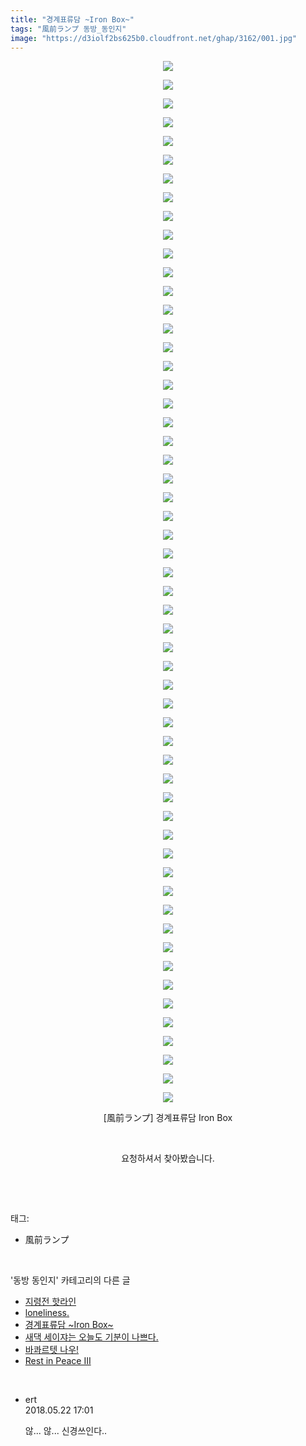 ```yaml
---
title: "경계표류담 ~Iron Box~"
tags: "風前ランプ 동방_동인지"
image: "https://d3iolf2bs625b0.cloudfront.net/ghap/3162/001.jpg"
---
```

<div class="article">
<p style="text-align: center; clear: none; float: none;"><img src="{{ site.imgserver3 }}/ghap/3162/001.jpg"/></p>
<p style="text-align: center; clear: none; float: none;"><img src="{{ site.imgserver3 }}/ghap/3162/002.jpg"/></p>
<p style="text-align: center; clear: none; float: none;"><img src="{{ site.imgserver3 }}/ghap/3162/003.jpg"/></p>
<p style="text-align: center; clear: none; float: none;"><img src="{{ site.imgserver3 }}/ghap/3162/004.jpg"/></p>
<p style="text-align: center; clear: none; float: none;"><img src="{{ site.imgserver3 }}/ghap/3162/005.jpg"/></p>
<p style="text-align: center; clear: none; float: none;"><img src="{{ site.imgserver3 }}/ghap/3162/006.jpg"/></p>
<p style="text-align: center; clear: none; float: none;"><img src="{{ site.imgserver3 }}/ghap/3162/007.jpg"/></p>
<p style="text-align: center; clear: none; float: none;"><img src="{{ site.imgserver3 }}/ghap/3162/008.jpg"/></p>
<p style="text-align: center; clear: none; float: none;"><img src="{{ site.imgserver3 }}/ghap/3162/009.jpg"/></p>
<p style="text-align: center; clear: none; float: none;"><img src="{{ site.imgserver3 }}/ghap/3162/010.jpg"/></p>
<p style="text-align: center; clear: none; float: none;"><img src="{{ site.imgserver3 }}/ghap/3162/011.jpg"/></p>
<p style="text-align: center; clear: none; float: none;"><img src="{{ site.imgserver3 }}/ghap/3162/012.jpg"/></p>
<p style="text-align: center; clear: none; float: none;"><img src="{{ site.imgserver3 }}/ghap/3162/013.jpg"/></p>
<p style="text-align: center; clear: none; float: none;"><img src="{{ site.imgserver3 }}/ghap/3162/014.jpg"/></p>
<p style="text-align: center; clear: none; float: none;"><img src="{{ site.imgserver3 }}/ghap/3162/015.jpg"/></p>
<p style="text-align: center; clear: none; float: none;"><img src="{{ site.imgserver3 }}/ghap/3162/016.jpg"/></p>
<p style="text-align: center; clear: none; float: none;"><img src="{{ site.imgserver3 }}/ghap/3162/017.jpg"/></p>
<p style="text-align: center; clear: none; float: none;"><img src="{{ site.imgserver3 }}/ghap/3162/018.jpg"/></p>
<p style="text-align: center; clear: none; float: none;"><img src="{{ site.imgserver3 }}/ghap/3162/019.jpg"/></p>
<p style="text-align: center; clear: none; float: none;"><img src="{{ site.imgserver3 }}/ghap/3162/020.jpg"/></p>
<p style="text-align: center; clear: none; float: none;"><img src="{{ site.imgserver3 }}/ghap/3162/021.jpg"/></p>
<p style="text-align: center; clear: none; float: none;"><img src="{{ site.imgserver3 }}/ghap/3162/022.jpg"/></p>
<p style="text-align: center; clear: none; float: none;"><img src="{{ site.imgserver3 }}/ghap/3162/023.jpg"/></p>
<p style="text-align: center; clear: none; float: none;"><img src="{{ site.imgserver3 }}/ghap/3162/024.jpg"/></p>
<p style="text-align: center; clear: none; float: none;"><img src="{{ site.imgserver3 }}/ghap/3162/025.jpg"/></p>
<p style="text-align: center; clear: none; float: none;"><img src="{{ site.imgserver3 }}/ghap/3162/026.jpg"/></p>
<p style="text-align: center; clear: none; float: none;"><img src="{{ site.imgserver3 }}/ghap/3162/027.jpg"/></p>
<p style="text-align: center; clear: none; float: none;"><img src="{{ site.imgserver3 }}/ghap/3162/028.jpg"/></p>
<p style="text-align: center; clear: none; float: none;"><img src="{{ site.imgserver3 }}/ghap/3162/029.jpg"/></p>
<p style="text-align: center; clear: none; float: none;"><img src="{{ site.imgserver3 }}/ghap/3162/030.jpg"/></p>
<p style="text-align: center; clear: none; float: none;"><img src="{{ site.imgserver3 }}/ghap/3162/031.jpg"/></p>
<p style="text-align: center; clear: none; float: none;"><img src="{{ site.imgserver3 }}/ghap/3162/032.jpg"/></p>
<p style="text-align: center; clear: none; float: none;"><img src="{{ site.imgserver3 }}/ghap/3162/033.jpg"/></p>
<p style="text-align: center; clear: none; float: none;"><img src="{{ site.imgserver3 }}/ghap/3162/034.jpg"/></p>
<p style="text-align: center; clear: none; float: none;"><img src="{{ site.imgserver3 }}/ghap/3162/035.jpg"/></p>
<p style="text-align: center; clear: none; float: none;"><img src="{{ site.imgserver3 }}/ghap/3162/036.jpg"/></p>
<p style="text-align: center; clear: none; float: none;"><img src="{{ site.imgserver3 }}/ghap/3162/037.jpg"/></p>
<p style="text-align: center; clear: none; float: none;"><img src="{{ site.imgserver3 }}/ghap/3162/038.jpg"/></p>
<p style="text-align: center; clear: none; float: none;"><img src="{{ site.imgserver3 }}/ghap/3162/039.jpg"/></p>
<p style="text-align: center; clear: none; float: none;"><img src="{{ site.imgserver3 }}/ghap/3162/040.jpg"/></p>
<p style="text-align: center; clear: none; float: none;"><img src="{{ site.imgserver3 }}/ghap/3162/041.jpg"/></p>
<p style="text-align: center; clear: none; float: none;"><img src="{{ site.imgserver3 }}/ghap/3162/042.jpg"/></p>
<p style="text-align: center; clear: none; float: none;"><img src="{{ site.imgserver3 }}/ghap/3162/043.jpg"/></p>
<p style="text-align: center; clear: none; float: none;"><img src="{{ site.imgserver3 }}/ghap/3162/044.jpg"/></p>
<p style="text-align: center; clear: none; float: none;"><img src="{{ site.imgserver3 }}/ghap/3162/045.jpg"/></p>
<p style="text-align: center; clear: none; float: none;"><img src="{{ site.imgserver3 }}/ghap/3162/046.jpg"/></p>
<p style="text-align: center; clear: none; float: none;"><img src="{{ site.imgserver3 }}/ghap/3162/047.jpg"/></p>
<p style="text-align: center; clear: none; float: none;"><img src="{{ site.imgserver3 }}/ghap/3162/048.jpg"/></p>
<p style="text-align: center; clear: none; float: none;"><img src="{{ site.imgserver3 }}/ghap/3162/049.jpg"/></p>
<p style="text-align: center; clear: none; float: none;"><img src="{{ site.imgserver3 }}/ghap/3162/050.jpg"/></p>
<p style="text-align: center; clear: none; float: none;"><img src="{{ site.imgserver3 }}/ghap/3162/051.jpg"/></p>
<p style="text-align: center; clear: none; float: none;"><img src="{{ site.imgserver3 }}/ghap/3162/052.jpg"/></p>
<p style="text-align: center; clear: none; float: none;"><img src="{{ site.imgserver3 }}/ghap/3162/053.jpg"/></p>
<p style="text-align: center; clear: none; float: none;"><img src="{{ site.imgserver3 }}/ghap/3162/054.jpg"/></p>
<p style="text-align: center; clear: none; float: none;"><img src="{{ site.imgserver3 }}/ghap/3162/055.jpg"/></p>
<p style="text-align: center; clear: none; float: none;"><img src="{{ site.imgserver3 }}/ghap/3162/056.jpg"/></p>
<p style="text-align: center; clear: none; float: none;">[風前ランプ] 경계표류담 Iron Box<br/></p>
<p style="text-align: center; clear: none; float: none;"><br/></p>
<p style="text-align: center; clear: none; float: none;">요청하셔서 찾아봤습니다.</p>
<p><br/></p>
</div><br/>
<div class="tagTrail">
<p>태그: </p>
<ul>
<li>風前ランプ</li>
</ul>
</div><br/>
<div class="another">
<p>'동방 동인지' 카테고리의 다른 글</p>
<ul>
<li><a href="/ghap_3165">지령전 핫라인</a></li>
<li><a href="/ghap_3164">loneliness.</a></li>
<li><a href="/ghap_3162">경계표류담 ~Iron Box~</a></li>
<li><a href="/ghap_3158">새댁 세이쟈는 오늘도 기분이 나쁘다.</a></li>
<li><a href="/ghap_3157">바콰르텟 나우!</a></li>
<li><a href="/ghap_3156">Rest in Peace III</a></li>
</ul>
</div><br/>
<div class="cb_module cb_fluid">
<div class="cb_wrt cb_profile">
<div class="comment">
<ul>
<li class="cb_thumb_off" id="comment15260094">
<div class="cb_comment_area">
<div class="cb_info_area">
<div class="cb_section">
<span class="cb_nick_name">ert</span>
</div>
<div class="cb_section">
<span class="cb_date">2018.05.22 17:01 </span>
</div>
</div>
<div class="cb_dsc_comment">
<p class="cb_dsc">
											않... 않... 신경쓰인다..
										</p>
</div>
</div></li>
</ul>
</div>
</div><!-- commentList close -->
</div><br/>
